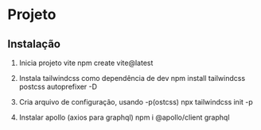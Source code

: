 # Projeto

## Instalação

1. Inicia projeto vite
    npm create vite@latest

2. Instala tailwindcss como dependência de dev
    npm install tailwindcss postcss autoprefixer -D

3. Cria arquivo de configuração, usando -p(ostcss)
    npx tailwindcss init -p

4. Instalar apollo (axios para graphql)
    npm i @apollo/client graphql
